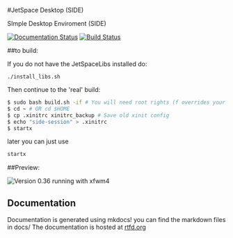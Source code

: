 #JetSpace Desktop (SIDE)

SImple Desktop Enviroment (SIDE)

[![Documentation Status](https://readthedocs.org/projects/side/badge/?version=latest)](https://readthedocs.org/projects/side/?badge=latest)
[![Build Status](https://travis-ci.org/jetspace/desktop.svg)](https://travis-ci.org/jetspace/desktop)

##to build:

If you do not have the JetSpaceLibs installed do:

`./install_libs.sh`

Then continue to the 'real' build:

```bash
$ sudo bash build.sh -if # You will need root rights (f overrides your old settings, so only use it if you installing a new install, else use -i)
$ cd ~ # OR cd $HOME
$ cp .xinitrc xinitrc_backup # Save old xinit config
$ echo "side-session" > .xinitrc
$ startx
```
later you can just use
```bash
startx
```

##Preview:

![Version 0.36](http://s7.postimg.org/x472b6pmz/side_0_36.png  "Screenshot Version 0.36 with XFWM4")
running with xfwm4

## Documentation

 Documentation is generated using mkdocs! you can find the markdown files in docs/
 The documentation is hosted at [rtfd.org](http://side.rtfd.org/)

